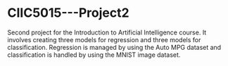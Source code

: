 # CIIC5015---Project2
Second project for the Introduction to Artificial Intelligence course. It involves creating three models for regression and three models for classification. Regression is managed by using the Auto MPG dataset and classification is handled by using the MNIST image dataset.
